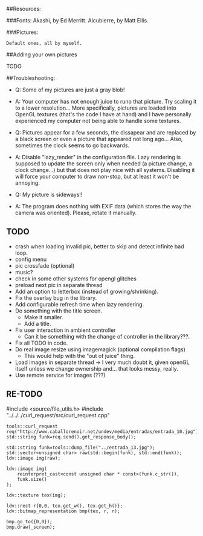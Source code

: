 ##Resources:

###Fonts:
	Akashi, by Ed Merritt.
	Alcubierre, by Matt Ellis.

###Pictures:

	Default ones, all by myself.

##Adding your own pictures

TODO

##Troubleshooting:

- Q: Some of my pictures are just a gray blob!
- A: Your computer has not enough juice to runo that picture. Try scaling it to a lower resolution... More specifically, pictures are loaded into OpenGL textures (that's the code I have at hand) and I have personally experienced my computer not being able to handle some textures.

- Q: Pictures appear for a few seconds, the dissapear and are replaced by a black screen or even a picture that appeared not long ago... Also, sometimes the clock seems to go backwards.
- A: Disable "lazy_render" in the configuration file. Lazy rendering is supposed to update the screen only when needed (a picture change, a clock change...) but that does not play nice with all systems. Disabling it will force your computer to draw non-stop, but at least it won't be annoying.

- Q: My picture is sideways!!
- A: The program does nothing with EXIF data (which stores the way the camera was oriented). Please, rotate it manually.

## TODO

- crash when loading invalid pic, better to skip and detect infinite bad loop.
- config menu
- pic crossfade (optional)
- music?
- check in some other systems for opengl glitches
- preload next pic in separate thread
- Add an option to letterbox (instead of growing/shrinking).
- Fix the overlay bug in the library.
- Add configurable refresh time when lazy rendering.
- Do something with the title screen.
	- Make it smaller.
	- Add a title.
- Fix user interaction in ambient controller
	- Can it be something with the change of controller in the library???.
- Fix all TODO in code.
- Do real image resize using imagemagick (optional compilation flags)
	- This would help with the "out of juice" thing.
- Load images in separate thread -> I very much doubt it, given openGL itself unless we change ownership and... that looks messy, really.
- Use remote service for images (???)

## RE-TODO

#include <source/file_utils.h>
#include "../../../curl_request/src/curl_request.cpp"

	tools::curl_request req("http://www.caballorenoir.net/undev/media/entradas/entrada_10.jpg");
	std::string funk=req.send().get_response_body();

	std::string funk=tools::dump_file("../entrada_13.jpg");
	std::vector<unsigned char> raw(std::begin(funk), std::end(funk));
	ldv::image img(raw);

	ldv::image img(
		reinterpret_cast<const unsigned char * const>(funk.c_str()),
		funk.size()
	);

	ldv::texture tex(img);

	ldv::rect r{0,0, tex.get_w(), tex.get_h()};
	ldv::bitmap_representation bmp(tex, r, r);

	bmp.go_to({0,0});
	bmp.draw(_screen);

